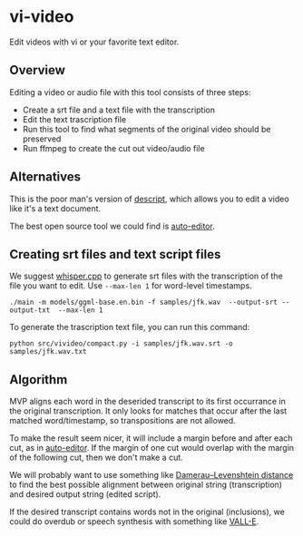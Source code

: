 # vi-video

Edit videos with vi or your favorite text editor.

## Overview

Editing a video or audio file with this tool consists of three steps:

- Create a srt file and a text file with the transcription
- Edit the text trascription file
- Run this tool to find what segments of the original video should be preserved
- Run ffmpeg to create the cut out video/audio file

## Alternatives

This is the poor man's version of [descript](https://www.descript.com/tour), which allows you to edit
a video like it's a text document.

The best open source tool we could find is [auto-editor](https://github.com/WyattBlue/auto-editor).

## Creating srt files and text script files

We suggest [whisper.cpp](https://github.com/ggerganov/whisper.cpp) to generate srt files with the
transcription of the file you want to edit. Use `--max-len 1` for word-level timestamps.

```console
./main -m models/ggml-base.en.bin -f samples/jfk.wav  --output-srt --output-txt  --max-len 1
```

To generate the trascription text file, you can run this command:

```console
python src/vivideo/compact.py -i samples/jfk.wav.srt -o samples/jfk.wav.txt
```

## Algorithm

MVP aligns each word in the deserided transcript to its first occurrance in the original transcription. It only looks for matches that occur after the last matched word/timestamp, so transpositions are not allowed.

To make the result seem nicer, it will include a margin before and after each cut, as in [auto-editor](https://valle-demo.github.io/). If the margin of one cut would overlap with the margin of the following cut, then we don't make a cut.

We will probably want to use something like [Damerau–Levenshtein distance](https://en.wikipedia.org/wiki/Damerau%E2%80%93Levenshtein_distance) to find the best possible alignment between original string (transcription) and desired output string (edited script).

If the desired transcript contains words not in the original (inclusions), we could do overdub or speech synthesis with something like [VALL-E](https://valle-demo.github.io/).

